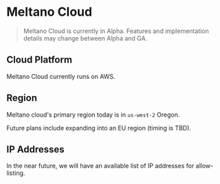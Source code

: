 # Meltano Cloud

> Meltano Cloud is currently in Alpha. Features and implementation details may change between Alpha and GA.

## Cloud Platform

Meltano Cloud currently runs on AWS.

## Region

Meltano cloud's primary region today is in `us-west-2` Oregon.

Future plans include expanding into an EU region (timing is TBD).

## IP Addresses

In the near future, we will have an available list of IP addresses for allow-listing.
